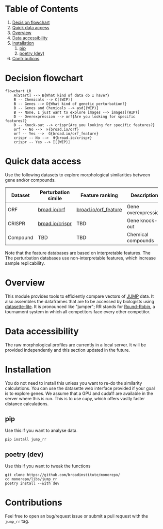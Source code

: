 
# Table of Contents

1.  [Decision flowchart](#org576d10a)
2.  [Quick data access](#qda)
3.  [Overview](#org0f22c5e)
4.  [Data accessibility](#org69be4a3)
5.  [Installation](#org539a3ea)
    1.  [pip](#org4a64c80)
    2.  [poetry (dev)](#org76d8a20)
6.  [Contributions](#orgf86efb7)


<a id="org576d10a"></a>

# Decision flowchart
```mermaid
flowchart LR
    A[Start] --> B{What kind of data do I have?}
    B -- Chemicals --> C[(WIP)]
    B -- Genes --> D{What kind of genetic perturbation?}
    B -- Genes and Chemicals --> asd[(WIP)]
    B -- None, I just want to explore images --> images[(WIP)]
    D -- Overexpression --> orf{Are you looking for specific features?}
    D -- Knock-out --> crispr{Are you looking for specific features?}
    orf -- No -->  F{broad.io/orf}
    orf -- Yes -->  G{broad.io/orf_feature}
    crispr -- No -->  H{broad.io/crispr}
    crispr -- Yes --> I[(WIP)]
```
<a id="qda"></a>

# Quick data access

Use the following datasets to explore morphological similarities between gene and/or compounds.

<table border="2" cellspacing="0" cellpadding="6" rules="groups" frame="hsides">


<colgroup>
<col  class="org-left" />

<col  class="org-left" />

<col  class="org-left" />

<col  class="org-left" />
</colgroup>
<thead>
<tr>
<th scope="col" class="org-left">Dataset</th>
<th scope="col" class="org-left">Perturbation simile</th>
<th scope="col" class="org-left">Feature ranking</th>
<th scope="col" class="org-left">Description</th>
</tr>
</thead>

<tbody>
<tr>
<td class="org-left">ORF</td>
<td class="org-left"><a href="https://broad.io/orf">broad.io/orf</a></td>
<td class="org-left"><a href="https://broad.io/orf_feature">broad.io/orf_feature</a></td>
<td class="org-left">Gene overexpression</td>
</tr>


<tr>
<td class="org-left">CRISPR</td>
<td class="org-left"><a href="https://broad.io/crispr">broad.io/crispr</a></td>
<td class="org-left">TBD</td>
<td class="org-left">Gene knock-out</td>
</tr>


<tr>
<td class="org-left">Compound</td>
<td class="org-left">TBD</td>
<td class="org-left">TBD</td>
<td class="org-left">Chemical compounds</td>
</tr>
</tbody>
</table>

Note that the feature databases are based on interpretable features. The The perturbation databases use non-interpretable features, which increase sample replicability.


<a id="org0f22c5e"></a>

# Overview

This module provides tools to efficiently compare vectors of [JUMP](https://jump-cellpainting.broadinstitute.org/) data. It also assembles the dataframes that are to be accessed by biologists using [datasette-lite](https://github.com/simonw/datasette-lite). It is pronounced like "jumper"; RR stands for [Round-Robin](https://en.wikipedia.org/wiki/Round-robin_tournament), a tournament system in which all competitors face every other competitor.


<a id="org69be4a3"></a>

# Data accessibility

The raw morphological profiles are currently in a local server. It will be provided independently and this section updated in the future.


<a id="org539a3ea"></a>

# Installation

You do not need to install this unless you want to re-do the similarity calculations. You can use the datasette web interface provided if your goal is to explore genes. We assume that a GPU and cuda11 are available in the server where this is run. This is to use cupy, which offers vastly faster distance calculations.


<a id="org4a64c80"></a>

## pip

Use this if you want to analyse data.

    pip install jump_rr


<a id="org76d8a20"></a>

## poetry (dev)

Use this if you want to tweak the functions

    git clone https://github.com/broadinstitute/monorepo/
    cd monorepo/libs/jump_rr
    poetry install --with dev


<a id="orgf86efb7"></a>

# Contributions

Feel free to open an bug/request issue or submit a pull request with the `jump_rr` tag.

